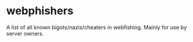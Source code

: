 # webphishers
A list of all known bigots/nazis/cheaters in webfishing. Mainly for use by server owners.
